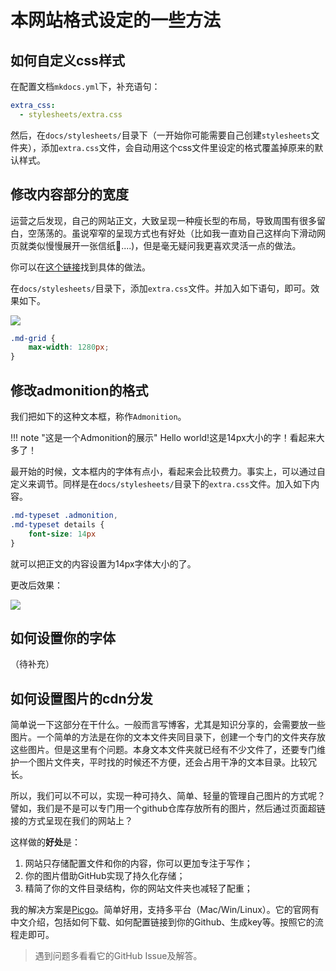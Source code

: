 # 本网站格式设定的一些方法

## 如何自定义css样式

在配置文档`mkdocs.yml`下，补充语句：

```yml
extra_css:
  - stylesheets/extra.css
```

然后，在`docs/stylesheets/`目录下（一开始你可能需要自己创建`stylesheets`文件夹），添加`extra.css`文件，会自动用这个css文件里设定的格式覆盖掉原来的默认样式。

## 修改内容部分的宽度

运营之后发现，自己的网站正文，大致呈现一种瘦长型的布局，导致周围有很多留白，空荡荡的。虽说窄窄的呈现方式也有好处（比如我一直劝自己这样向下滑动网页就类似慢慢展开一张信纸📃....)，但是毫无疑问我更喜欢灵活一点的做法。

你可以在[这个链接](https://squidfunk.github.io/mkdocs-material/setup/setting-up-navigation/#content-area-width)找到具体的做法。

在`docs/stylesheets/`目录下，添加`extra.css`文件。并加入如下语句，即可。效果如下。

![](https://cdn.jsdelivr.net/gh/SmilingWayne/picsrepo/202407271034500.png)

```css
.md-grid {
    max-width: 1280px;   
}
```

## 修改admonition的格式

我们把如下的这种文本框，称作`Admonition`。

!!! note "这是一个Admonition的展示"
    Hello world!这是14px大小的字！看起来大多了！

最开始的时候，文本框内的字体有点小，看起来会比较费力。事实上，可以通过自定义来调节。同样是在`docs/stylesheets/`目录下的`extra.css`文件。加入如下内容。

```css
.md-typeset .admonition,
.md-typeset details {
    font-size: 14px
}
```

就可以把正文的内容设置为14px字体大小的了。

更改后效果：

![](https://cdn.jsdelivr.net/gh/SmilingWayne/picsrepo/202407271040703.png)

## 如何设置你的字体

（待补充）

## 如何设置图片的cdn分发

简单说一下这部分在干什么。一般而言写博客，尤其是知识分享的，会需要放一些图片。一个简单的方法是在你的文本文件夹同目录下，创建一个专门的文件夹存放这些图片。但是这里有个问题。本身文本文件夹就已经有不少文件了，还要专门维护一个图片文件夹，平时找的时候还不方便，还会占用干净的文本目录。比较冗长。

所以，我们可以不可以，实现一种可持久、简单、轻量的管理自己图片的方式呢？譬如，我们是不是可以专门用一个github仓库存放所有的图片，然后通过页面超链接的方式呈现在我们的网站上？

这样做的**好处**是：

1. 网站只存储配置文件和你的内容，你可以更加专注于写作；
2. 你的图片借助GitHub实现了持久化存储；
3. 精简了你的文件目录结构，你的网站文件夹也减轻了配重；

我的解决方案是[Picgo](https://picgo.github.io/PicGo-Doc/)。简单好用，支持多平台（Mac/Win/Linux）。它的官网有中文介绍，包括如何下载、如何配置链接到你的Github、生成key等。按照它的流程走即可。

> 遇到问题多看看它的GitHub Issue及解答。

